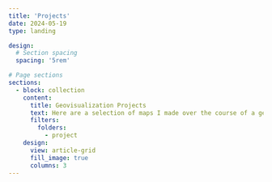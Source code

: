 ```yaml
---
title: 'Projects'
date: 2024-05-19
type: landing

design:
  # Section spacing
  spacing: '5rem'

# Page sections
sections:
  - block: collection
    content:
      title: Geovisualization Projects
      text: Here are a selection of maps I made over the course of a geovisualization course.
      filters:
        folders:
          - project
    design:
      view: article-grid
      fill_image: true
      columns: 3
---
```

